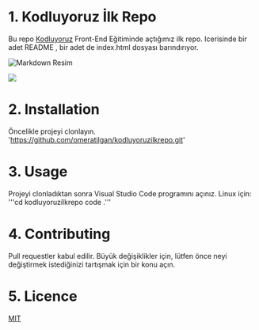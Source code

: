 # 1. Kodluyoruz İlk Repo
Bu repo [Kodluyoruz](https://www.kodluyoruz.org/) Front-End Eğitiminde açtığımız ilk repo. Icerisinde bir adet README , bir adet de index.html dosyası barındırıyor.

![Markdown Resim](https://github.com/omeratilgan/kodluyoruzilkrepo/blob/main/figures/Ads%C4%B1z.png?raw=true)

![](https://github.com/omercenko/kodluyoruzilkrepo)
# 2. Installation
Öncelikle projeyi clonlayın. 
'https://github.com/omeratilgan/kodluyoruzilkrepo.git'
# 3. Usage
Projeyi clonladıktan sonra Visual Studio Code programını açınız.
Linux için:
'''cd kodluyoruzilkrepo
code .'''
# 4. Contributing
Pull requestler kabul edilir. Büyük değişiklikler için, lütfen önce neyi değiştirmek istediğinizi tartışmak için bir konu açın.
# 5. Licence
[MIT](https://choosealicense.com/licenses/mit/)
